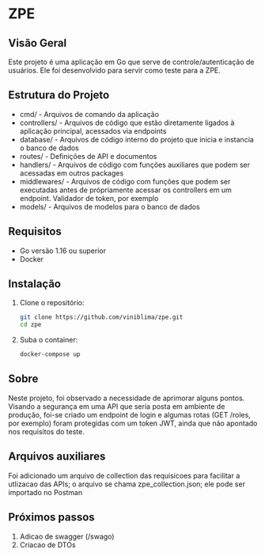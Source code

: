 # ZPE

## Visão Geral

Este projeto é uma aplicação em Go que serve de controle/autenticação de usuários. Ele foi desenvolvido para servir como teste para a ZPE.

## Estrutura do Projeto

- cmd/ - Arquivos de comando da aplicação
- controllers/ - Arquivos de código que estão diretamente ligados à aplicação principal, acessados via endpoints
- database/ - Arquivos de código interno do projeto que inicia e instancia o banco de dados
- routes/ - Definições de API e documentos
- handlers/ - Arquivos de código com funções auxiliares que podem ser acessadas em outros packages
- middlewares/ - Arquivos de código com funções que podem ser executadas antes de própriamente acessar os controllers em um endpoint. Validador de token, por exemplo
- models/ - Arquivos de modelos para o banco de dados

## Requisitos

- Go versão 1.16 ou superior
- Docker

## Instalação

1. Clone o repositório:

   ```sh
   git clone https://github.com/viniblima/zpe.git
   cd zpe
   ```

2. Suba o container:
   ```sh
   docker-compose up
   ```

## Sobre

Neste projeto, foi observado a necessidade de aprimorar alguns pontos. Visando a segurança em uma API que seria posta em ambiente de produção, foi-se criado um endpoint de login e algumas rotas (GET /roles, por exemplo) foram protegidas com um token JWT, ainda que não apontado nos requisitos do teste.

## Arquivos auxiliares

Foi adicionado um arquivo de collection das requisicoes para facilitar a utlizacao das APIs; o arquivo se chama zpe_collection.json; ele pode ser importado no Postman

## Próximos passos

1. Adicao de swagger (/swago)
2. Criacao de DTOs
